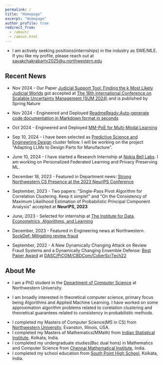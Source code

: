 ```yaml
---
permalink: /
title: "Homepage"
excerpt: "Homepage"
author_profile: true
redirect_from: 
  - /about/
  - /about.html
---
```


* I am actively seeking positions(internships) in the industry as SWE/MLE. If you like my profile, please reach out at sayakchakrabarty2025@u.northwestern.edu

Recent News
------
* Nov 2024 - Our Paper [Judicial Support Tool: Finding the k Most Likely Judicial Worlds](https://link.springer.com/chapter/10.1007/978-3-031-76235-2_5) got accepted at [The 16th International Conference on Scalable Uncertainty Management (SUM 2024)](https://sum2024.unipa.it/) and is published by Spring Nature

* Nov 2024 - Engineered and Deployed [ReadmeReady:Auto-generate code documentation in Markdown format in seconds](https://pypi.org/project/readme-ready/)

* Oct 2024 - Engineered and Deployed [MM-PoE for Multi-Modal Learning](https://pypi.org/project/mm-poe/)

* Sep 10, 2024 - I have been selected as [Predictive Science and Engineering Design](https://www.mccormick.northwestern.edu/predictive-science-engineering-design/) cluster fellow. I will be working on the project "Adapting LLMs to Design Parts for Manufacture".

* June 10, 2024 - I have started a Research Internship at [Nokia Bell Labs](https://www.bell-labs.com/research-innovation/ai-software-systems/). I am working on Personalized Federated Learning and Privacy Preserving ML.

* December 18, 2023 - Featured in Department news: [Strong Northwestern CS Presence at the 2023 NeurIPS Conference](https://www.mccormick.northwestern.edu/computer-science/news-events/news/articles/2023/strong-northwestern-cs-presence-at-the-2023-neurips-conference.html#:~:text=Northwestern%20contributions%20to%20the%20NeurIPS,%2C%20and%20Arghya%20Datta%20(Amazon))

* September, 2023 - Two papers: "Single-Pass Pivot Algorithm for Correlation Clustering. Keep it simple!" and "On the Consistency of Maximum Likelihood Estimation of Probabilistic Principal Component Analysis" accepted at **NeurIPS, 2023**

* June, 2023 - Selected for internship at [The Institute for Data, Econometrics, Algorithms, and Learning](https://www.ideal-institute.org/)

* December, 2023 - Featured in Engineering news at Northwestern. [SockDef: Mitigating review fraud](https://www.mccormick.northwestern.edu/news/articles/2022/12/applying-ai-techniques-in-cybersecurity-counterterrorism-and-international-security/)

* September, 2022 - A New Dynamically Changing Attack on Review Fraud Systems and a Dynamically Changing Ensemble Defense: [Best Paper Award](https://drive.google.com/file/d/1CcPke3MNfNuAbr2ZxwhWI8w_0YWHitQF/view?usp=sharing) at [DASC/PiCOM/CBDCom/CyberSciTech22](http://cyber-science.org/2022/cbdcom/)


About Me
------

* I am a PhD student in the [Department of Computer Science](https://www.mccormick.northwestern.edu/computer-science/) at Northwestern University. 
<!-- * I work in Computer Science and my office is on the third floor of [Seeley G. Mudd building](https://www.library.northwestern.edu/libraries-collections/mudd-library/). Currently I work with [Prof. Konstantin Makarychev](https://konstantin.makarychev.net/).  and here is my [DBLP](https://dblp.org/pid/336/3841.html) profile. -->
<!-- * Here is a copy of my (updated June 2024) [Curriculum Vitae](https://hellokayas.github.io/files/Sayak_Chakrabarty_resume.pdf) -->
* I am broadly interested in theoretical computer science, primary focus being Algorithms and Applied Machine Learning. I have worked on some approximation algorithm problems related to corelation clustering and theoretical guarantees related to consistency in probabilistic methods.
<!-- * I have completed my PhD(also Masters in CS) course requirements in Fall 2022 and was awarded the Masters degree. I have not completed my PhD qualification exam yet. -->
* I completed my Masters of Computer Science(MS in CS) from [Northwestern University](https://www.mccormick.northwestern.edu/computer-science/), Evanston, Illinois, USA.
* I completed my Masters of Mathematics(MMath) from [Indian Statistical Institute](https://www.isical.ac.in/content/statistics-mathematics), Kolkata, India.
* I completed my undergraduate studies(Bsc dual hons) in Mathematics and Computer Science from [Chennai Mathematical Institute](https://www.cmi.ac.in/), India.
* I completed my school education from [South Point High School](https://www.southpoint.edu.in/), Kolkata, India.

